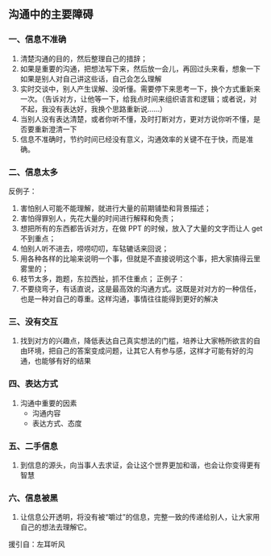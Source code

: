 
## 沟通中的主要障碍
### 一、信息不准确

1. 清楚沟通的目的，然后整理自己的措辞；
2. 如果是重要的沟通，把想法写下来，然后放一会儿，再回过头来看，想象一下如果是别人对自己讲这些话，自己会怎么理解
3. 实时交谈中，别人产生误解、没听懂。需要停下来思考一下，换个方式重新来一次。（告诉对方，让他等一下，给我点时间来组织语言和逻辑；或者说，对不起，我没有表达好，我换个思路重新说……）
4. 当别人没有表达清楚，或者你听不懂，及时打断对方，更对方说你听不懂，是否要重新澄清一下
5. 信息不准确时，节约时间已经没有意义，沟通效率的关键不在于快，而是准确。

### 二、信息太多
反例子：
1. 害怕别人可能不能理解，就进行大量的前期铺垫和背景描述；
2. 害怕得罪别人，先花大量的时间进行解释和免责；
3. 想把所有的东西都告诉对方，在做 PPT 的时候，放入了大量的文字而让人 get 不到重点；
4. 怕别人听不进去，唠唠叨叨，车轱辘话来回说；
5. 用各种各样的比喻来说明一个事，但就是不直接说明这个事，把大家搞得云里雾里的；
6. 枝节太多，跑题，东拉西扯，抓不住重点；
正例子：
1. 不要绕弯子，有话直说，这是最高效的沟通方式。这既是对对方的一种信任，也是一种对自己的尊重。这样沟通，事情往往能得到更好的解决

### 三、没有交互
1. 找到对方的兴趣点，降低表达自己真实想法的门槛，培养让大家畅所欲言的自由环境，把自己的答案变成问题，让其它人有参与感，这样才可能有好的沟通，也能够有好的结果

### 四、表达方式
1. 沟通中重要的因素
   - 沟通内容
   - 表达方式、态度

### 五、二手信息
1. 到信息的源头，向当事人去求证，会让这个世界更加和谐，也会让你变得更有智慧

### 六、信息被黑
1. 让信息公开透明，将没有被“嚼过”的信息，完整一致的传递给别人，让大家用自己的想法去理解它。



援引自：左耳听风
